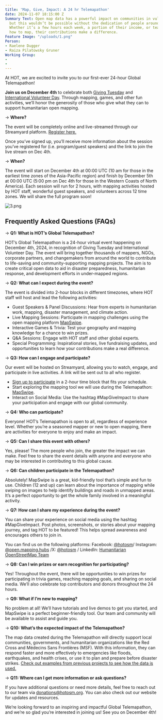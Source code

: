 ```yaml
---
title: 'Map, Give, Impact: A 24 hr Telemapathon'
date: 2024-11-07 18:15:00 Z
Summary Text: Open map data has a powerful impact on communities in vulnerable regions,
  but this wouldn’t be possible without the dedication of people around the world.
  Whether it’s a few hours each week, a portion of their income, or teaching others
  how to map, their contributions make a difference.
Feature Image: "/uploads/1.png"
Person:
- Raelene Dugger
- Raiza Pilatowsky Gruner
Working Group:
- 
- 
---
```


At HOT, we are excited to invite you to our first-ever 24-hour Global Telemapathon! 

**Join us on December 4th** to celebrate both [Giving Tuesday](https://www.givingtuesday.org/) and [International Volunteer Day](https://en.wikipedia.org/wiki/International_Volunteer_Day). Through mapping, games, and other fun activities, we’ll honor the generosity of those who give what they can to support humanitarian open mapping.

→ **Where?**

The event will be completely online and live-streamed through our Streamyard platform. [Register here.](https://hotosm.us9.list-manage.com/subscribe?u=5191e27b207136970f2a9ec1b&id=c438e104e3) 

Once you’ve signed up, you’ll receive more information about the session you’ve registered for (i.e. program/guest speakers) and the link to join the live stream on Dec 4th. 

→ **When?**

The event will start on December 4th at 00:00 UTC (10 am for those in the earliest time zones of the Asia-Pacific region) and finish by December 5th at 00:00 UTC (5:00 pm on Dec 4th for those in the Western Coasts of North America). Each session will run for 2 hours, with mapping activities hosted by HOT staff, wonderful guest speakers, and volunteers across 12 time zones. We will share the full program soon!

![3.png](/uploads/3.png)

## Frequently Asked Questions (FAQs)

→ **Q1: What is HOT’s Global Telemapathon?**

HOT’s Global Telemapathon is a 24-hour virtual event happening on December 4th, 2024, in recognition of Giving Tuesday and International Volunteer Day. The event will bring together thousands of mappers, NGOs, corporate partners, and changemakers from around the world to contribute to life-saving and community-supporting mapping projects. The aim is to create critical open data to aid in disaster preparedness, humanitarian response, and development efforts in under-mapped regions.

→ **Q2: What can I expect during the event?**

The event is divided into 2-hour blocks in different timezones, where HOT staff will host and lead the following activities:
* Guest Speakers & Panel Discussions: Hear from experts in humanitarian work, mapping, disaster management, and climate action.
* Live Mapping Sessions: Participate in mapping challenges using the open mapping platform [MapSwipe](https://mapswipe.org/en/).
* Interactive Games & Trivia: Test your geography and mapping knowledge for a chance to win prizes.
* Q&A Sessions: Engage with HOT staff and other global experts.
* Special Programming: Inspirational stories, live fundraising updates, and opportunities to learn how your contributions make a real difference.

→ **Q3: How can I engage and participate?**

Our event will be hosted on Streamyard, allowing you to watch, engage, and participate in live activities. A link will be sent out to all who register.
* [Sign up to participate](https://hotosm.us9.list-manage.com/subscribe?u=5191e27b207136970f2a9ec1b&id=c438e104e3) in a 2-hour time block that fits your schedule.
* Start exploring the mapping tool we will use during the Telemapathon: [MapSwipe](https://mapswipe.org/en/).
* Interact on Social Media: Use the hashtag #MapGiveImpact to share your participation and engage with our global community.

→ **Q4: Who can participate?**

Everyone! HOT’s Telemapathon is open to all, regardless of experience level. Whether you’re a seasoned mapper or new to open mapping, there are activities for everyone to enjoy and make an impact.

→ **Q5: Can I share this event with others?**

Yes, please! The more people who join, the greater the impact we can make. Feel free to share the event details with anyone and everyone who may be interested in contributing to this global cause.

→ **Q6: Can children participate in the Telemapathon?**

Absolutely! MapSwipe is a great, kid-friendly tool that’s simple and fun to use. Children (12 and up) can learn about the importance of mapping while swiping on images to help identify buildings and roads in unmapped areas. It’s a perfect opportunity to get the whole family involved in a meaningful activity.

→ **Q7: How can I share my experience during the event?**

You can share your experience on social media using the hashtag #MapGiveImpact. Post photos, screenshots, or stories about your mapping journey, and tag HOT to be featured! This helps spread awareness and encourages others to join in.

You can find us on the following platforms:
Facebook: [@hotosm](https://www.facebook.com/hotosm)/ Instagram: [@open.mapping.hubs](https://www.instagram.com/open.mapping.hubs/) /X: [@hotosm](https://x.com/hotosm) / LinkedIn: [Humanitarian OpenStreetMap Team](https://www.linkedin.com/company/humanitarian-openstreetmap-team/)

→ **Q8: Can I win prizes or earn recognition for participating?**

Yes! Throughout the event, there will be opportunities to win prizes for participating in trivia games, reaching mapping goals, and sharing on social media. We’ll also celebrate top contributors and donors throughout the 24 hours.

→ **Q9: What if I’m new to mapping?**

No problem at all! We’ll have tutorials and live demos to get you started, and MapSwipe is a perfect beginner-friendly tool. Our team and community will be available to assist and guide you.

→ **Q10: What’s the expected impact of the Telemapathon?**

The map data created during the Telemapathon will directly support local communities, governments, and humanitarian organizations like the Red Cross and Médecins Sans Frontières (MSF). With this information, they can respond faster and more effectively to emergencies like floods, earthquakes, and health crises, or use it to plan and prepare before disaster strikes. [Check out examples from previous projects to see how the data is used.](https://mapswipe.org/en/data/)

→ **Q11: Where can I get more information or ask questions?**

If you have additional questions or need more details, feel free to reach out to our team via [donations@hotosm.org](donations@hotosm.org). You can also check out our website for updates and resources.

We’re looking forward to an inspiring and impactful Global Telemapathon, and we’re so glad you’re interested in joining us! See you on December 4th!

